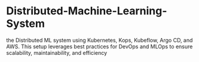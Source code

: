 # Distributed-Machine-Learning-System
the Distributed ML system using Kubernetes, Kops, Kubeflow, Argo CD, and AWS. This setup leverages best practices for DevOps and MLOps to ensure scalability, maintainability, and efficiency
